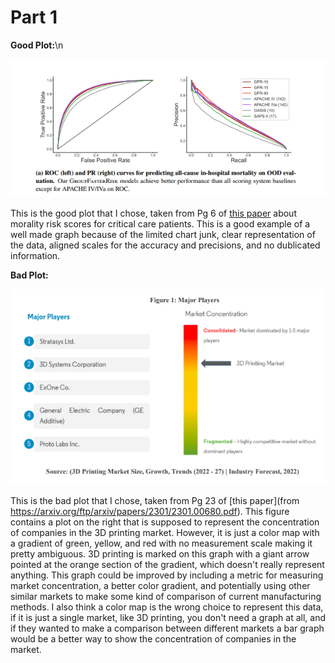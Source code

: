 # Part 1

**Good Plot:**\n

![Good Image](https://github.com/ZachMckennedyFWig/DSPS_ZMckennedy/blob/d5320e6356d4e5aaf15580052e3521a2e60a27fc/HW8/GoodPlot.PNG)

This is the good plot that I chose, taken from Pg 6 of [this paper](https://arxiv.org/pdf/2311.13015.pdf) about morality risk scores for critical care patients. This is a good example of a well made graph because of the limited chart junk, clear representation of the data, aligned scales for the accuracy and precisions, and no dublicated information.  

**Bad Plot:**

![Bad Image](https://github.com/ZachMckennedyFWig/DSPS_ZMckennedy/blob/d5320e6356d4e5aaf15580052e3521a2e60a27fc/HW8/BadPlot.PNG)

This is the bad plot that I chose, taken from Pg 23 of [this paper](from https://arxiv.org/ftp/arxiv/papers/2301/2301.00680.pdf). This figure contains a plot on the right that is supposed to represent the concentration of companies in the 3D printing market. However, it is just a color map with a gradient of green, yellow, and red with no measurement scale making it pretty ambiguous. 3D printing is marked on this graph with a giant arrow pointed at the orange section of the gradient, which doesn't really represent anything. This graph could be improved by including a metric for measuring market concentration, a better color gradient, and potentially using other similar markets to make some kind of comparison of current manufacturing methods. I also think a color map is the wrong choice to represent this data, if it is just a single market, like 3D printing, you don't need a graph at all, and if they wanted to make a comparison between different markets a bar graph would be a better way to show the concentration of companies in the market.

